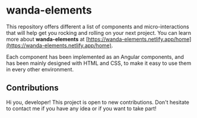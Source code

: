 # wanda-elements

This repository offers different a list of components and micro-interactions that will help get you rocking and rolling on your next project. You can learn more about **wanda-elements** at [https://wanda-elements.netlify.app/home](https://wanda-elements.netlify.app/home).

Each component has been implemented as an Angular components, and has been mainly designed with HTML and CSS, to make it easy to use them in every other environment.

## Contributions

Hi you, developer! This project is open to new contributions. Don't hesitate to contact me if you have any idea or if you want to take part!
